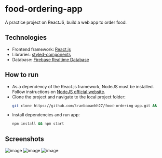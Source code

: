# food-ordering-app
A practice project on ReactJS, build a web app to order food.

## Technologies
* Frontend framework: [React.js](https://reactjs.org/)
* Libraries: [styled-components](https://styled-components.com/)
* Database: [Firebase Realtime Database](https://firebase.google.com/docs/database)

## How to run
* As a dependency of the React.js framework, NodeJS must be installed. Follow instructions on [NodeJS official website](https://nodejs.org/en/).
* Clone the project and navigate to the local project folder:
  ```bash
  git clone https://github.com/tranbaoanhh27/food-ordering-app.git && cd food-ordering-app
  ```
* Install dependencies and run app:
  ```bash
  npm install && npm start
  ```
## Screenshots
![image](https://user-images.githubusercontent.com/108526097/214481827-f14a6114-90d2-4167-97ec-7b22e1c2906b.png)
![image](https://user-images.githubusercontent.com/108526097/214481969-1ef945ce-b1fd-4f09-80d8-a97de3199b19.png)
![image](https://user-images.githubusercontent.com/108526097/219570045-eead831b-4c4e-4ad1-a237-b561a8f5f2d5.png)
